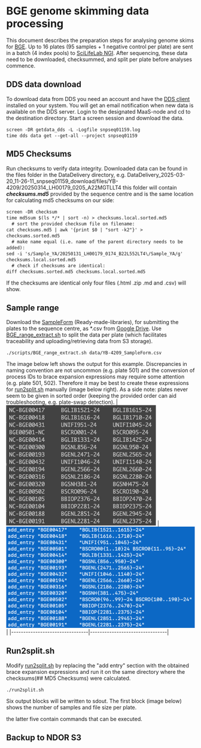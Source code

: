 # BGE genome skimming data processing
This document describes the preparation steps for analysing genome skims for [BGE](https://biodiversitygenomics.eu/).
Up to 16 plates (95 samples + 1 negative control per plate) are sent in a batch (4 index pools) to [SciLifeLab NGI](https://ngisweden.scilifelab.se/).
After sequencing, these data need to be downloaded, checksummed, and split per plate before analyses commence.

## DDS data download
To download data from DDS you need an account and have the [DDS client](https://scilifelabdatacentre.github.io/dds_cli/installation/) installed on your system. You will get an email notification when new data
is available on the DDS server.
Login to the designated MaaS-node and cd to the destination directory. Start a screen session and download the data.
<pre><code>screen -DR getdata_dds -L -Logfile snpseq01159.log
time dds data get --get-all --project snpseq01159</code></pre>

## MD5 Checksums
Run checksums to verify data integrity. Downloaded data can be found in the files folder in the DataDelivery directory, e.g. DataDelivery_2025-03-20_11-26-11_snpseq01159_download/files/YB-4209/20250314_LH00179_0205_A22MGTLLT4 this folder will contain ***checksums.md5*** provided by the sequence centre and is the same location for calculating md5 checksums on our side:
<pre><code>screen -DR checksum
time md5sum $(ls */* | sort -n) > checksums.local.sorted.md5
  # sort the provided checksum file on filename:
cat checksums.md5 | awk '{print $0 | "sort -k2"}' > checksums.sorted.md5
  # make name equal (i.e. name of the parent directory needs to be added):
sed -i 's/Sample_YA/20250131_LH00179_0174_B22L552LT4\/Sample_YA/g' checksums.local.sorted.md5
  # check if checksums are identical:
diff checksums.sorted.md5 checksums.local.sorted.md5</code></pre>
If the checksums are identical only four files (.html .zip .md and .csv) will show.

## Sample range
Download the [SampleForm](data/YB-4209_SampleForm.csv) (Ready-made-libraries), for submitting the plates to the sequence centre, as *.csv from [Google Drive](https://drive.google.com/drive/folders/1lxCPhEpvqq0meHPkXx-FaAgUgPk03dtY?usp=drive_link). Use [BGE_range_extract.sh](scripts/BGE_range_extract.sh) to split the data per plate (which facilitates traceability and uploading/retrieving data from S3 storage).
<pre><code>./scripts/BGE_range_extract.sh data/YB-4209_SampleForm.csv</code></pre>
The image below left shows the output for this example. Discrepancies in naming convention are not uncommon (e.g. plate 501) and the conversion of process IDs to brace expansion expressions may require some attention (e.g. plate 501, 502). Therefore it may be best to create these expressions for [run2split.sh](scripts/run2split.sh) manually (image below right). As a side note: plates never seem to be given in sorted order (keeping the provided order can aid troubleshooting, e.g. plate-swap detection). 
|  <img src="images/range_extract_output.png" width="400"> |  <img src="images/run2split_input.png" width="600"> |
|--------------------------------|--------------------------------|

## Run2split.sh
Modify [run2split.sh](scripts/run2split.sh) by replacing the "add entry" section with the obtained brace expansion expressions and run it on the same directory where the checksums(## MD5 Checksums) were calculated.
<pre><code>./run2split.sh</code></pre>
Six output blocks will be written to sdout. The first block (image below) shows the number of samples and file size per plate.

the latter five contain commands that can be executed.

## Backup to NDOR S3
